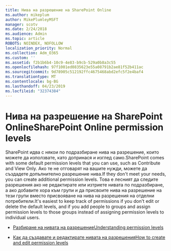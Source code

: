 ```yaml
---
title: Нива на разрешение на SharePoint Online
ms.author: mikeplum
author: MikePlumleyMSFT
manager: scotv
ms.date: 2/24/2018
ms.audience: Admin
ms.topic: article
ROBOTS: NOINDEX, NOFOLLOW
localization_priority: Normal
ms.collection: Adm_O365
ms.custom: ''
ms.assetid: f2b1b6b4-10c9-4e83-b9cb-529a0b8a3c55
ms.openlocfilehash: 97f1001ed0835623e55a08791b2ae81f52b411ac
ms.sourcegitcommit: 9d78905c512192ffc4675468abd2efc5f2e4baf4
ms.translationtype: MT
ms.contentlocale: bg-BG
ms.lasthandoff: 04/23/2019
ms.locfileid: "32374384"
---
```

# <a name="sharepoint-online-permission-levels"></a><span data-ttu-id="6f80a-102">Нива на разрешение на SharePoint Online</span><span class="sxs-lookup"><span data-stu-id="6f80a-102">SharePoint Online permission levels</span></span>

<span data-ttu-id="6f80a-103">SharePoint идва с някои по подразбиране нива на разрешение, които можете да използвате, като допринася и изглед само.</span><span class="sxs-lookup"><span data-stu-id="6f80a-103">SharePoint comes with some default permission levels that you can use, such as Contribute and View Only.</span></span> <span data-ttu-id="6f80a-104">Ако те не отговарят на вашите нужди, можете да създадете допълнително разрешение нива.</span><span class="sxs-lookup"><span data-stu-id="6f80a-104">If they don't meet your needs, you can create additional permission levels.</span></span> <span data-ttu-id="6f80a-105">Това е лесният да следите разрешения ако не редактирате или изтриете нивата по подразбиране, а ако добавите хора към групи и да присвоите нива на разрешение на тези групи вместо присвояване на нива на разрешения на отделни потребители.</span><span class="sxs-lookup"><span data-stu-id="6f80a-105">It's easiest to keep track of permissions if you don't edit or delete the default levels, and if you add people to groups and assign permission levels to those groups instead of assigning permission levels to individual users.</span></span>
  
- [<span data-ttu-id="6f80a-106">Разбиране на нивата на разрешение</span><span class="sxs-lookup"><span data-stu-id="6f80a-106">Understanding permission levels</span></span>](https://go.microsoft.com/fwlink/?linkid=867071)
    
- [<span data-ttu-id="6f80a-107">Как да създавате и редактирате нивата на разрешения</span><span class="sxs-lookup"><span data-stu-id="6f80a-107">How to create and edit permission levels</span></span>](https://go.microsoft.com/fwlink/?linkid=867072)
    

